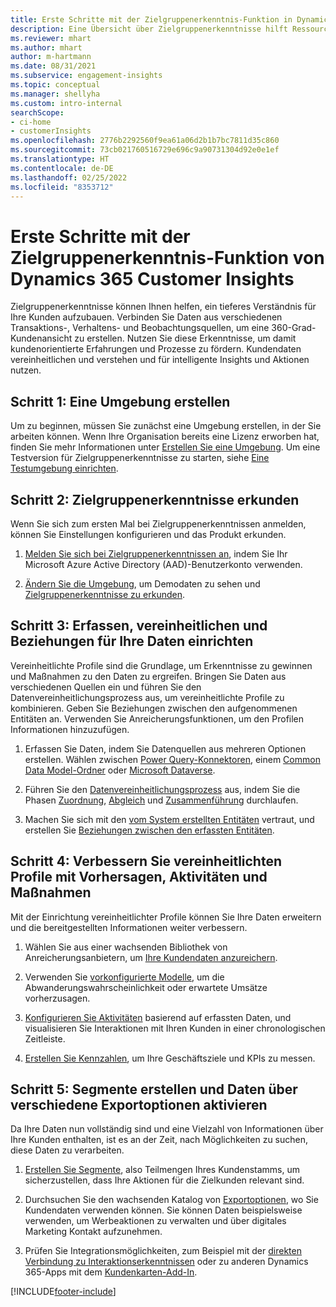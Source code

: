 ```yaml
---
title: Erste Schritte mit der Zielgruppenerkenntnis-Funktion in Dynamics 365 Customer Insights
description: Eine Übersicht über Zielgruppenerkenntnisse hilft Ressourcen beim schnellen Einstieg.
ms.reviewer: mhart
ms.author: mhart
author: m-hartmann
ms.date: 08/31/2021
ms.subservice: engagement-insights
ms.topic: conceptual
ms.manager: shellyha
ms.custom: intro-internal
searchScope:
- ci-home
- customerInsights
ms.openlocfilehash: 2776b2292560f9ea61a06d2b1b7bc7811d35c860
ms.sourcegitcommit: 73cb021760516729e696c9a90731304d92e0e1ef
ms.translationtype: HT
ms.contentlocale: de-DE
ms.lasthandoff: 02/25/2022
ms.locfileid: "8353712"
---
```

# <a name="get-started-with-dynamics-365-customer-insights-audience-insights-capability"></a>Erste Schritte mit der Zielgruppenerkenntnis-Funktion von Dynamics 365 Customer Insights

Zielgruppenerkenntnisse können Ihnen helfen, ein tieferes Verständnis für Ihre Kunden aufzubauen. Verbinden Sie Daten aus verschiedenen Transaktions-, Verhaltens- und Beobachtungsquellen, um eine 360-Grad-Kundenansicht zu erstellen. Nutzen Sie diese Erkenntnisse, um damit kundenorientierte Erfahrungen und Prozesse zu fördern. Kundendaten vereinheitlichen und verstehen und für intelligente Insights und Aktionen nutzen.

## <a name="step-1-create-an-environment"></a>Schritt 1: Eine Umgebung erstellen

Um zu beginnen, müssen Sie zunächst eine Umgebung erstellen, in der Sie arbeiten können. Wenn Ihre Organisation bereits eine Lizenz erworben hat, finden Sie mehr Informationen unter [Erstellen Sie eine Umgebung](create-environment.md). Um eine Testversion für Zielgruppenerkenntnisse zu starten, siehe [Eine Testumgebung einrichten](../trial-signup.md). 

## <a name="step-2-explore-audience-insights"></a>Schritt 2: Zielgruppenerkenntnisse erkunden

Wenn Sie sich zum ersten Mal bei Zielgruppenerkenntnissen anmelden, können Sie Einstellungen konfigurieren und das Produkt erkunden.

1. [Melden Sie sich bei Zielgruppenerkenntnissen an](https://home.ci.ai.dynamics.com), indem Sie Ihr Microsoft Azure Active Directory (AAD)-Benutzerkonto verwenden.

1. [Ändern Sie die Umgebung](manage-environments.md#switch-environments), um Demodaten zu sehen und [Zielgruppenerkenntnisse zu erkunden](home.md).

##  <a name="step-3-ingest-unify-and-set-up-relationships-for-your-data"></a>Schritt 3: Erfassen, vereinheitlichen und Beziehungen für Ihre Daten einrichten

Vereinheitlichte Profile sind die Grundlage, um Erkenntnisse zu gewinnen und Maßnahmen zu den Daten zu ergreifen. Bringen Sie Daten aus verschiedenen Quellen ein und führen Sie den Datenvereinheitlichungsprozess aus, um vereinheitlichte Profile zu kombinieren. Geben Sie Beziehungen zwischen den aufgenommenen Entitäten an. Verwenden Sie Anreicherungsfunktionen, um den Profilen Informationen hinzuzufügen. 

1. Erfassen Sie Daten, indem Sie Datenquellen aus mehreren Optionen erstellen. Wählen zwischen [Power Query-Konnektoren](connect-power-query.md), einem [Common Data Model-Ordner](connect-common-data-model.md) oder [Microsoft Dataverse](/dynamics365/customer-insights/audience-insights/connect-dataverse-managed-lake). 

1. Führen Sie den [Datenvereinheitlichungsprozess](data-unification.md) aus, indem Sie die Phasen [Zuordnung](map-entities.md), [Abgleich](match-entities.md) und [Zusammenführung](merge-entities.md) durchlaufen.

1. Machen Sie sich mit den [vom System erstellten Entitäten](entities.md) vertraut, und erstellen Sie [Beziehungen zwischen den erfassten Entitäten](relationships.md).
    
## <a name="step-4-enhance-unified-profiles-with-predictions-activities-and-measures"></a>Schritt 4: Verbessern Sie vereinheitlichten Profile mit Vorhersagen, Aktivitäten und Maßnahmen

Mit der Einrichtung vereinheitlichter Profile können Sie Ihre Daten erweitern und die bereitgestellten Informationen weiter verbessern.

1. Wählen Sie aus einer wachsenden Bibliothek von Anreicherungsanbietern, um [Ihre Kundendaten anzureichern](enrichment-hub.md).

1. Verwenden Sie [vorkonfigurierte Modelle](predictions-overview.md), um die Abwanderungswahrscheinlichkeit oder erwartete Umsätze vorherzusagen.

1. [Konfigurieren Sie Aktivitäten](activities.md) basierend auf erfassten Daten, und visualisieren Sie Interaktionen mit Ihren Kunden in einer chronologischen Zeitleiste. 

1. [Erstellen Sie Kennzahlen](measures.md), um Ihre Geschäftsziele und KPIs zu messen.
 
## <a name="step-5-create-segments-and-activate-data-through-various-export-options"></a>Schritt 5: Segmente erstellen und Daten über verschiedene Exportoptionen aktivieren

Da Ihre Daten nun vollständig sind und eine Vielzahl von Informationen über Ihre Kunden enthalten, ist es an der Zeit, nach Möglichkeiten zu suchen, diese Daten zu verarbeiten. 

1. [Erstellen Sie Segmente](segments.md), also Teilmengen Ihres Kundenstamms, um sicherzustellen, dass Ihre Aktionen für die Zielkunden relevant sind.

1. Durchsuchen Sie den wachsenden Katalog von [Exportoptionen](export-destinations.md), wo Sie Kundendaten verwenden können. Sie können Daten beispielsweise verwenden, um Werbeaktionen zu verwalten und über digitales Marketing Kontakt aufzunehmen.

1. Prüfen Sie Integrationsmöglichkeiten, zum Beispiel mit der [direkten Verbindung zu Interaktionserkenntnissen](../engagement-insights/integrate-audience-insights-engagement-insights.md) oder zu anderen Dynamics 365-Apps mit dem [Kundenkarten-Add-In](customer-card-add-in.md).  


[!INCLUDE[footer-include](../includes/footer-banner.md)]